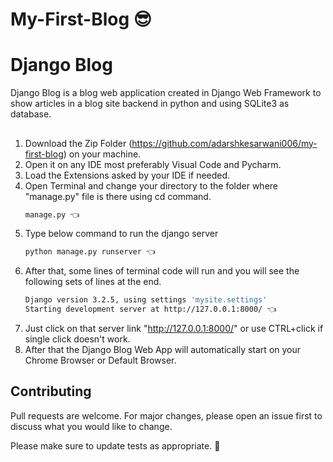 # My-First-Blog 😎
# Django Blog 

Django Blog is a blog web application created in Django Web Framework to show articles in a blog site backend in python and using SQLite3 as database.

## 

1. Download the Zip Folder (https://github.com/adarshkesarwani006/my-first-blog) on your machine.
2. Open it on any IDE most preferably Visual Code and Pycharm.
3. Load the Extensions asked by your IDE if needed.
4. Open Terminal and change your directory to the folder where "manage.py" file is there using cd command.
    ```bash
    manage.py 👈
    ```   
5. Type below command to run the django server
    ```bash
    python manage.py runserver 👈
    ```
6. After that, some lines of terminal code will run  and you will see the following sets of lines at the end.
    ```bash
    Django version 3.2.5, using settings 'mysite.settings'
    Starting development server at http://127.0.0.1:8000/ 👈
    ```
7. Just click on that server link "http://127.0.0.1:8000/" or use CTRL+click if single click doesn't work.
8. After that the Django Blog Web App will automatically start on your Chrome Browser or Default Browser.

## Contributing
Pull requests are welcome. For major changes, please open an issue first to discuss what you would like to change.

Please make sure to update tests as appropriate. 🎃
